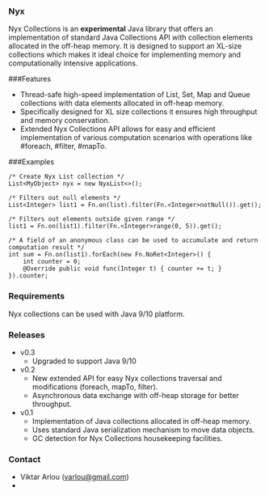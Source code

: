 ### Nyx

Nyx Collections is an **experimental** Java library that offers an implementation of standard Java Collections API with collection elements allocated in the off-heap memory. It is designed to support an XL-size collections which makes it ideal choice for implementing memory and computationally intensive applications.

###Features
* Thread-safe high-speed implementation of List, Set, Map and Queue collections with data elements allocated in off-heap memory. 
* Specifically designed for XL size collections it ensures high throughput and memory conservation.
* Extended Nyx Collections API allows for easy and efficient implementation of various computation scenarios with operations like #foreach, #filter, #mapTo.  

###Examples
```
/* Create Nyx List collection */
List<MyObject> nyx = new NyxList<>();

/* Filters out null elements */
List<Integer> list1 = Fn.on(list).filter(Fn.<Integer>notNull()).get();

/* Filters out elements outside given range */
list1 = Fn.on(list1).filter(Fn.<Integer>range(0, 5)).get();

/* A field of an anonymous class can be used to accumulate and return computation result */
int sum = Fn.on(list1).forEach(new Fn.NoRet<Integer>() {
	int counter = 0;
	@Override public void func(Integer t) { counter += t; }
}).counter;
```
### Requirements

Nyx collections can be used with Java 9/10 platform.

### Releases

* v0.3
    - Upgraded to support Java 9/10
* v0.2
	- New extended API for easy Nyx collections traversal and modifications (foreach, mapTo, filter).
	- Asynchronous data exchange with off-heap storage for better throughput. 
* v0.1
	- Implementation of Java collections allocated in off-heap memory. 
	- Uses standard Java serialization mechanism to move data objects.
	- GC detection for Nyx Collections housekeeping facilities.

### Contact

* Viktar Arlou (varlou@gmail.com)
* 
